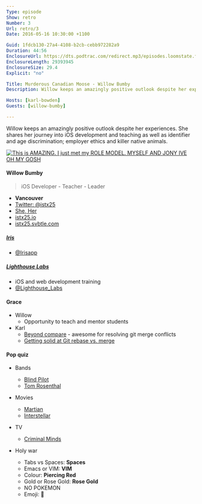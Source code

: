 ```yaml
---
Type: episode
Show: retro
Number: 3
Url: retro/3
Date: 2016-05-16 10:30:00 +1100

Guid: 1fdcb130-27a4-4108-b2cb-cebb972282a9
Duration: 44:56
EnclosureUrl: https://dts.podtrac.com/redirect.mp3/episodes.loomstate.fm/retro/retro3.mp3
EnclosureLength: 29393945
EnclosureSize: 29.4
Explicit: "no"

Title: Murderous Canadian Moose - Willow Bumby
Description: Willow keeps an amazingly positive outlook despite her experiences. She shares her journey into iOS development and teaching.

Hosts: [karl-bowden]
Guests: [willow-bumby]

---
```


Willow keeps an amazingly positive outlook despite her experiences. She shares her journey into iOS development and teaching as well as identifier and age discrimination; employer ethics and killer native animals.


<a href='https://www.instagram.com/p/o5BGgRFW3n/?taken-by=istx25' style="display: block;"><img alt="This is AMAZING. I just met my ROLE MODEL. MYSELF AND JONY IVE OH MY GOSH" src="https://instagram.fmel2-1.fna.fbcdn.net/t51.2885-15/e15/10454212_582354415206677_645559052_n.jpg?ig_cache_key=NzM2NjI0ODU5MDYxNTEzNzAz.2" style="margin: 0 auto; display: block;"></a>

#### Willow Bumby

> iOS Developer - Teacher - Leader

- **Vancouver**
- [Twitter: @istx25](https://twitter.com/istx25)
- [She, Her](http://my.pronoun.is/she/her)
- [istx25.io](http://istx25.io)
- [istx25.svbtle.com](https://istx25.svbtle.com/)


##### [Iris](http://www.getiris.co)

- [@Irisapp](https://twitter.com/Irisapp)

##### [Lighthouse Labs](https://www.lighthouselabs.ca)

- iOS and web development training
- [@Lighthouse_Labs](https://twitter.com/Lighthouse_Labs)


#### Grace

- Willow
  - Opportunity to teach and mentor students
- Karl
  - [Beyond compare](http://www.scootersoftware.com/) - awesome for resolving git merge conflicts
  - [Getting solid at Git rebase vs. merge](https://medium.com/@porteneuve/getting-solid-at-git-rebase-vs-merge-4fa1a48c53aa)

#### Pop quiz

- Bands
  - [Blind Pilot](http://www.blindpilot.com)
  - [Tom Rosenthal](http://tomrosenthal.co.uk)
- Movies
  - [Martian](http://www.imdb.com/title/tt3659388/)
  - [Interstellar](http://www.imdb.com/title/tt0816692/)
- TV
  - [Criminal Minds](http://www.imdb.com/title/tt0452046/)

- Holy war
  - Tabs vs Spaces: **Spaces**
  - Emacs or VIM: **VIM**
  - Colour: **Piercing Red**
  - Gold or Rose Gold: **Rose Gold**
  - NO POKEMON
  - Emoji: 🍍
